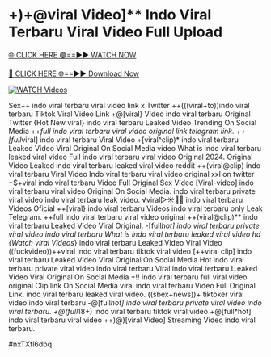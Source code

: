 # +)+@viral Video]** Indo Viral Terbaru Viral Video Full Upload


[🌐 CLICK HERE 🟢==►► WATCH NOW](https://gitload.pages.dev/)

[🔴 CLICK HERE 🌐==►► Download Now](https://gitload.pages.dev/)

[![WATCH Videos](https://i.imgur.com/dJHk4Zq.gif)](https://gitload.pages.dev/)






















Sex++ indo viral terbaru viral video link x Twitter
++(((viral+to))indo viral terbaru Tiktok Viral Video Link +@[viral} Video indo viral terbaru Original Twitter {Hot New viral} indo viral terbaru Leaked Video Trending On Social Media
++*full indo viral terbaru viral video original link telegram link.
++[full*viral] indo viral terbaru Viral Video
+[viral^clip)* indo viral terbaru Leaked Video Viral Original On Social Media
video What is indo viral terbaru leaked viral video
Full indo viral terbaru viral video Original 2024.
Original Video Leaked indo viral terbaru leaked viral video reddit
++(viral@clip) indo viral terbaru Viral Video Indo viral terbaru viral video original xxl on twitter +$+viral indo viral terbaru Video Full Original Sex Video
[Viral-video] indo viral terbaru viral video Original On Social Media.
indo viral terbaru private viral video indo viral terbaru leak video. ️√viral▷☀️👄💥 indo viral terbaru Videos Oficial
++[viral} indo viral terbaru Videos indo viral terbaru only Leak Telegram. ++full indo viral terbaru viral video original
++(viral@clip)** indo viral terbaru Leaked Video Viral Original. -[full*hot] indo viral terbaru private viral video indo viral terbaru
What is indo viral terbaru leaked viral video hd
{Watch viral Videos*} indo viral terbaru Leaked Video Viral Video ((fuckvideo))++viral indo viral terbaru tiktok viral video [++viral clip] indo viral terbaru Leaked Video Viral Original On Social Media Hot indo viral terbaru private viral video indo viral terbaru Viral indo viral terbaru L.eaked Video Viral Original On Social Media +!! indo viral terbaru full viral video original Clip link On Social Media
viral indo viral terbaru Video Full Original Link.
indo viral terbaru leaked viral video. ((sbex+news))+ tiktoker viral video indo viral terbaru
-@[full*hot] indo viral terbaru private viral video indo viral terbaru. +@(full*18+) indo viral terbaru tiktok viral video +@[full*hot] indo viral terbaru viral video
++)@)[viral Video] Streaming Video indo viral terbaru.


#nxTXfl6dbq
